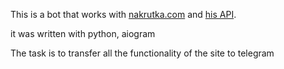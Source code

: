 

This is a bot that works with [nakrutka.com](https://nakrutka.com/ "Main page") and [his API](https://nakrutka.com/api-documentation.php).

it was written with python, aiogram

The task is to transfer all the functionality of the site to telegram
